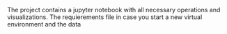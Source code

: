 The project contains a jupyter notebook with all necessary operations and visualizations. 
The requierements file in case you start a new virtual environment and the data
